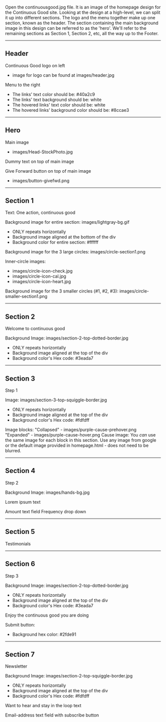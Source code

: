 Open the continuousgood.jpg file. It is an image of the homepage design for the Continuous Good site. Looking at the design at a high-level, we can split it up into different sections. The logo and the menu together make up one section, known as the header. The section containing the main background image in this design can be referred to as the 'hero'. We'll refer to the remaining sections as Section 1, Section 2, etc, all the way up to the Footer.

----------
Header
----------
Continuous Good logo on left
- image for logo can be found at images/header.jpg

Menu to the right
- The links' text color should be: #40a2c9
- The links' text background should be: white
- The hovered links' text color should be: white
- The hovered links' background color should be: #8ccae3

----------
Hero
----------
Main image
- images/Head-StockPhoto.jpg

Dummy text on top of main image

Give Forward button on top of main image
- images/button-givefwd.png

----------
Section 1
----------
Text: One action, continuous good

Background image for entire section: images/lightgray-bg.gif
- ONLY repeats horizontally
- Background image aligned at the bottom of the div
- Background color for entire section: #ffffff

Background image for the 3 large circles: images/circle-section1.png  

Inner-circle images:  
- images/circle-icon-check.jpg
- images/circle-icon-cal.jpg
- images/circle-icon-heart.jpg

Background image for the 3 smaller circles (#1, #2, #3): images/circle-smaller-section1.png

----------
Section 2
----------
Welcome to continuous good

Background Image: images/section-2-top-dotted-border.jpg
- ONLY repeats horizontally
- Background image aligned at the top of the div
- Background color's Hex code: #3eada7

----------
Section 3
----------
Step 1

Image: images/section-3-top-squiggle-border.jpg
- ONLY repeats horizontally
- Background image aligned at the top of the div
- Background color's Hex code: #fdfdff

Image blocks:
"Collapsed" - images/purple-cause-prehover.png
"Expanded" - images/purple-cause-hover.png
Cause image: You *can* use the same image for each block in this section. Use any image from google or the default image provided in homepage.html - does not need to be blurred.

----------
Section 4
----------
Step 2

Background Image: images/hands-bg.jpg

Lorem ipsum text

Amount text field
Frequency drop down

----------
Section 5
----------
Testimonials

----------
Section 6
----------
Step 3

Background Image: images/section-2-top-dotted-border.jpg
- ONLY repeats horizontally
- Background image aligned at the top of the div
- Background color's Hex code: #3eada7

Enjoy the continuous good you are doing

Submit button:
- Background hex color: #2fde91

----------
Section 7
----------
Newsletter

Background Image: images/section-2-top-squiggle-border.jpg
- ONLY repeats horizontally
- Background image aligned at the top of the div
- Background color's Hex code: #fdfdff

Want to hear and stay in the loop text

Email-address text field with subscribe button
